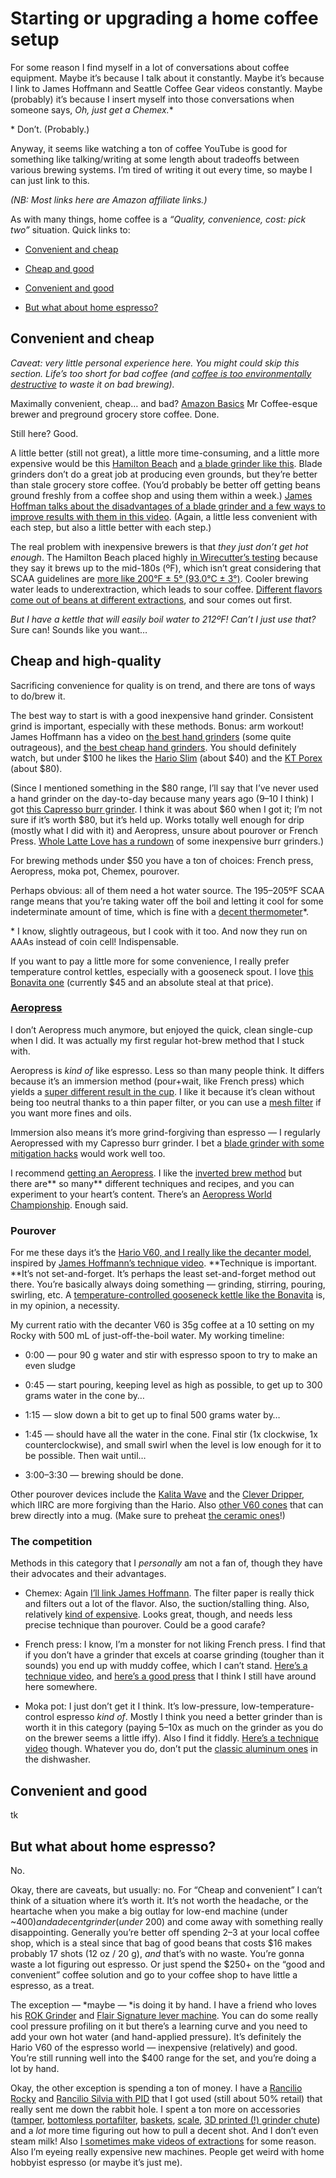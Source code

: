 
# Starting or upgrading a home coffee setup

For some reason I find myself in a lot of conversations about coffee equipment. Maybe it’s because I talk about it constantly. Maybe it’s because I link to James Hoffmann and Seattle Coffee Gear videos constantly. Maybe (probably) it’s because I insert myself into those conversations when someone says, *Oh, just get a Chemex.*\* 

\* Don’t. (Probably.)

Anyway, it seems like watching a ton of coffee YouTube is good for something like talking/writing at some length about tradeoffs between various brewing systems. I’m tired of writing it out every time, so maybe I can just link to this.

*(NB: Most links here are Amazon affiliate links.)*

As with many things, home coffee is a *“Quality, convenience, cost: pick two”* situation. Quick links to:

* [Convenient and cheap](#convenient-and-cheap)

* [Cheap and good](#cheap-and-high-quality)

* [Convenient and good](#convenient-and-good)

* [But what about home espresso?](#but-what-about-home-espresso)

## Convenient and cheap

*Caveat: very little personal experience here. You might could skip this section. Life’s too short for bad coffee (and [coffee is too environmentally destructive](https://www.sustainablebusinesstoolkit.com/environmental-impact-coffee-trade/) to waste it on bad brewing).*

Maximally convenient, cheap… and bad? [Amazon Basics](https://amzn.to/31HBMjC) Mr Coffee-esque brewer and preground grocery store coffee. Done. 

Still here? Good.

A little better (still not great), a little more time-consuming, and a little more expensive would be this [Hamilton Beach](https://amzn.to/2OFG31J) and [a blade grinder like this](https://www.amazon.com/dp/B00004SPEU/). Blade grinders don’t do a great job at producing even grounds, but they’re better than stale grocery store coffee. (You’d probably be better off getting beans ground freshly from a coffee shop and using them within a week.) [James Hoffman talks about the disadvantages of a blade grinder and a few ways to improve results with them in this video](https://www.youtube.com/watch?v=3y7d-5KWHCU). (Again, a little less convenient with each step, but also a little better with each step.)

The real problem with inexpensive brewers is that *they just don’t get hot enough*. The Hamilton Beach placed highly [in Wirecutter’s testing](https://thewirecutter.com/reviews/best-cheap-coffee-maker/) because they say it brews up to the mid-180s (ºF), which isn’t great considering that SCAA guidelines are [more like 200°F ± 5° (93.0°C ± 3°)](http://scaa.org/?page=resources&d=brewing-best-practices&source=post_page---------------------------). Cooler brewing water leads to underextraction, which leads to sour coffee. [Different flavors come out of beans at different extractions](https://twitter.com/baristahustle/status/688798303052378112), and sour comes out first.

*But I have a kettle that will easily boil water to 212ºF! Can’t I just use that?* Sure can! Sounds like you want…

## Cheap and high-quality

Sacrificing convenience for quality is on trend, and there are tons of ways to do/brew it.

The best way to start is with a good inexpensive hand grinder. Consistent grind is important, especially with these methods. Bonus: arm workout! James Hoffmann has a video on [the best hand grinders](https://www.youtube.com/watch?v=dn9OuRl1F3k) (some quite outrageous), and [the best cheap hand grinders](https://www.youtube.com/watch?v=QLEBfom0mhM). You should definitely watch, but under $100 he likes the [Hario Slim](https://amzn.to/2tK8pAu) (about $40) and the [KT Porex](https://amzn.to/2tRUvMU) (about $80).

(Since I mentioned something in the $80 range, I’ll say that I’ve never used a hand grinder on the day-to-day because many years ago (9–10 I think) I got [this Capresso burr grinder](https://amzn.to/3buawJT). I think it was about $60 when I got it; I’m not sure if it’s worth $80, but it’s held up. Works totally well enough for drip (mostly what I did with it) and Aeropress, unsure about pourover or French Press. [Whole Latte Love has a rundown](https://www.youtube.com/watch?v=Stq0QvTDzIk&feature=emb_title) of some inexpensive burr grinders.)

For brewing methods under $50 you have a ton of choices: French press, Aeropress, moka pot, Chemex, pourover.

Perhaps obvious: all of them need a hot water source. The 195–205ºF SCAA range means that you’re taking water off the boil and letting it cool for some indeterminate amount of time, which is fine with a [decent thermometer](https://www.thermoworks.com/Thermapen-Mk4)\*.

\* I know, slightly outrageous, but I cook with it too. And now they run on AAAs instead of coin cell! Indispensable.

If you want to pay a little more for some convenience, I really prefer temperature control kettles, especially with a gooseneck spout. I love [this Bonavita one](https://amzn.to/37mqWAx) (currently $45 and an absolute steal at that price).

### [Aeropress](https://amzn.to/3bskRpD)

I don’t Aeropress much anymore, but enjoyed the quick, clean single-cup when I did. It was actually my first regular hot-brew method that I stuck with.

Aeropress is *kind of* like espresso. Less so than many people think. It differs because it’s an immersion method (pour+wait, like French press) which yields a [super different result in the cup](https://coffeeadastra.com/2019/07/16/why-do-percolation-and-immersion-coffee-taste-so-different/). I like it because it’s clean without being too neutral thanks to a thin paper filter, or you can use a [mesh filter](https://amzn.to/39pYoHV) if you want more fines and oils.

Immersion also means it’s more grind-forgiving than espresso — I regularly Aeropressed with my Capresso burr grinder. I bet a [blade grinder with some mitigation hacks](https://www.youtube.com/watch?v=3y7d-5KWHCU) would work well too.

I recommend [getting an Aeropress](https://amzn.to/3bskRpD). I like the [inverted brew method](https://www.perfectdailygrind.com/2016/07/inverted-traditional-video-aeropress-brew-method/) but there are** so many** different techniques and recipes, and you can experiment to your heart’s content. There’s an [Aeropress World Championship](https://www.worldaeropresschampionship.com/recipes). Enough said.

### Pourover

For me these days it’s the [Hario V60, and I really like the decanter model](https://amzn.to/2Sjhrhx), inspired by [James Hoffmann’s technique video](https://www.youtube.com/watch?v=AI4ynXzkSQo). **Technique is important. **It’s not set-and-forget. It’s perhaps the least set-and-forget method out there. You’re basically always doing something — grinding, stirring, pouring, swirling, etc. A [temperature-controlled gooseneck kettle like the Bonavita](https://amzn.to/37iRLWu) is, in my opinion, a necessity.

My current ratio with the decanter V60 is 35g coffee at a 10 setting on my Rocky with 500 mL of just-off-the-boil water. My working timeline:

* 0:00 — pour 90 g water and stir with espresso spoon to try to make an even sludge

* 0:45 — start pouring, keeping level as high as possible, to get up to 300 grams water in the cone by…

* 1:15 — slow down a bit to get up to final 500 grams water by…

* 1:45 — should have all the water in the cone. Final stir (1x clockwise, 1x counterclockwise), and small swirl when the level is low enough for it to be possible. Then wait until…

* 3:00–3:30 — brewing should be done.

Other pourover devices include the [Kalita Wave](https://amzn.to/37lrKFU) and the [Clever Dripper](https://amzn.to/2Sh6XPu), which IIRC are more forgiving than the Hario. Also [other V60 cones](https://amzn.to/31MgZvh) that can brew directly into a mug. (Make sure to preheat [the ceramic ones](https://amzn.to/2Sj0Ji5)!)

### The competition

Methods in this category that I *personally* am not a fan of, though they have their advocates and their advantages.

* Chemex: Again [I’ll link James Hoffmann](https://www.youtube.com/watch?v=ikt-X5x7yoc). The filter paper is really thick and filters out a lot of the flavor. Also, the suction/stalling thing. Also, relatively [kind of expensive](https://amzn.to/2UJZo5M). Looks great, though, and needs less precise technique than pourover. Could be a good carafe?

* French press: I know, I’m a monster for not liking French press. I find that if you don’t have a grinder that excels at coarse grinding (tougher than it sounds) you end up with muddy coffee, which I can’t stand. [Here’s a technique video](https://www.youtube.com/watch?v=st571DYYTR8), and [here’s a good press](https://amzn.to/39kJlPI) that I think I still have around here somewhere.

* Moka pot: I just don’t get it I think. It’s low-pressure, low-temperature-control espresso *kind of*. Mostly I think you need a better grinder than is worth it in this category (paying 5–10x as much on the grinder as you do on the brewer seems a little iffy). Also I find it fiddly. [Here’s a technique video](https://www.chefsteps.com/activities/awesome-espresso-hack-how-to-make-great-coffee-with-a-moka-pot) though. Whatever you do, don’t put the [classic aluminum ones](https://amzn.to/2UHHFf7) in the dishwasher.

## Convenient and good

tk

## But what about home espresso?

No.

Okay, there are caveats, but usually: no. For “Cheap and convenient” I can’t think of a situation where it’s worth it. It’s not worth the headache, or the heartache when you make a big outlay for low-end machine (under ~$400) and a decent grinder (under ~$200) and come away with something really disappointing. Generally you’re better off spending $2–$3 at your local coffee shop, which is a steal since that bag of good beans that costs $16 makes probably 17 shots (12 oz / 20 g), *and* that’s with no waste. You’re gonna waste a lot figuring out espresso. Or just spend the $250+ on the “good and convenient” coffee solution and go to your coffee shop to have little a espresso, as a treat.

The exception — *maybe — *is doing it by hand. I have a friend who loves his [ROK Grinder](https://amzn.to/2SwmwBW) and [Flair Signature lever machine](https://amzn.to/2UEvH65). You can do some really cool pressure profiling on it but there’s a learning curve and you need to add your own hot water (and hand-applied pressure). It’s definitely the Hario V60 of the espresso world — inexpensive (relatively) and good. You’re still running well into the $400 range for the set, and you’re doing a lot by hand.

Okay, the other exception is spending a ton of money. I have a [Rancilio Rocky](https://amzn.to/2w6Uaqh) and [Rancilio Silvia with PID](https://amzn.to/2OICg3O) that I got used (still about 50% retail) that really sent me down the rabbit hole. I spent a ton more on accessories ([tamper](https://decentespresso.com/tamper), [bottomless portafilter](https://amzn.to/2uFyYXY), [baskets](https://decentespresso.com/basket), [scale](https://amzn.to/39s9LPK), [3D printed (!) grinder chute](https://www.shapeways.com/product/4ZTQPFGR9/rancilio-rocky-improved-chute?optionId=41032930&li=shops)) and a *lot* more time figuring out how to pull a decent shot. And I don’t even steam milk! Also [I sometimes make videos of extractions](https://www.youtube.com/playlist?list=PL9W41qUmCZ_zymteow2E9fM1LqOVRuJIR) for some reason. Also I’m eyeing really expensive new machines. People get weird with home hobbyist espresso (or maybe it’s just me).

